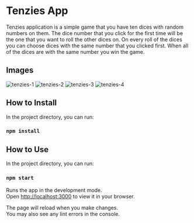# Tenzies App

Tenzies application is a simple game that you have ten dices with random numbers on them.
The dice number that you click for the first time will be the one that you want to roll the other dices on.
On every roll of the dices you can choose dices with the same number that you clicked first.
When all of the dices are with the same number you win the game.

## Images

![tenzies-1](https://user-images.githubusercontent.com/22518317/169329395-f0357bdc-b058-4a77-a318-2a298bc51aaf.png)
![tenzies-2](https://user-images.githubusercontent.com/22518317/169329405-f4f2269e-e958-4f6f-b576-1942997e5204.png)
![tenzies-3](https://user-images.githubusercontent.com/22518317/169329403-27540357-7a90-4dd6-b22c-30f147066c50.png)
![tenzies-4](https://user-images.githubusercontent.com/22518317/169329402-536483ed-0467-4c91-be43-38c51667143f.png)

## How to Install

In the project directory, you can run:

### `npm install`

## How to Use

In the project directory, you can run:

### `npm start`

Runs the app in the development mode.\
Open [http://localhost:3000](http://localhost:3000) to view it in your browser.

The page will reload when you make changes.\
You may also see any lint errors in the console.
